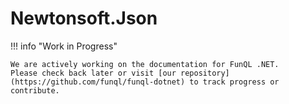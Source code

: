 ﻿# Newtonsoft.Json

!!! info "Work in Progress"

    We are actively working on the documentation for FunQL .NET.  
    Please check back later or visit [our repository](https://github.com/funql/funql-dotnet) to track progress or
    contribute.